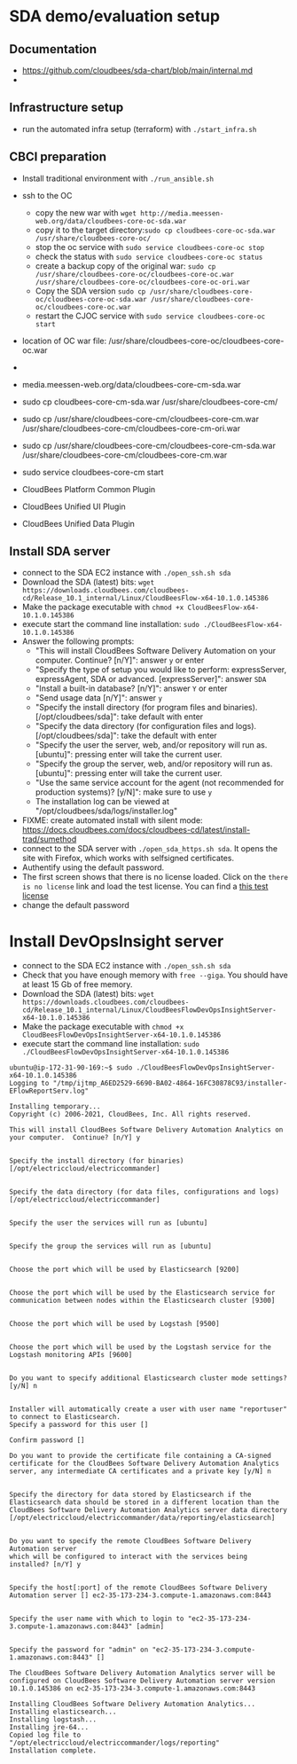 # SDA demo/evaluation setup

## Documentation
* https://github.com/cloudbees/sda-chart/blob/main/internal.md
* 

## Infrastructure setup
* run the automated infra setup (terraform) with `./start_infra.sh`


## CBCI preparation
* Install traditional environment with `./run_ansible.sh`
* ssh to the OC
   * copy the new war with `wget http://media.meessen-web.org/data/cloudbees-core-oc-sda.war`
   * copy it to the target directory:`sudo cp cloudbees-core-oc-sda.war /usr/share/cloudbees-core-oc/`
   * stop the oc service with `sudo service cloudbees-core-oc stop`
   * check the status with `sudo service cloudbees-core-oc status` 
   * create a backup copy of the original war: `sudo cp /usr/share/cloudbees-core-oc/cloudbees-core-oc.war /usr/share/cloudbees-core-oc/cloudbees-core-oc-ori.war`
   * Copy the SDA version `sudo cp /usr/share/cloudbees-core-oc/cloudbees-core-oc-sda.war /usr/share/cloudbees-core-oc/cloudbees-core-oc.war`
   * restart the CJOC service with `sudo service cloudbees-core-oc start`
* location of OC war file: /usr/share/cloudbees-core-oc/cloudbees-core-oc.war
* 
* media.meessen-web.org/data/cloudbees-core-cm-sda.war
* sudo cp cloudbees-core-cm-sda.war /usr/share/cloudbees-core-cm/
* sudo cp /usr/share/cloudbees-core-cm/cloudbees-core-cm.war /usr/share/cloudbees-core-cm/cloudbees-core-cm-ori.war
* sudo cp /usr/share/cloudbees-core-cm/cloudbees-core-cm-sda.war /usr/share/cloudbees-core-cm/cloudbees-core-cm.war
* sudo service cloudbees-core-cm start
* CloudBees Platform Common Plugin
* CloudBees Unified UI Plugin

* CloudBees Unified Data Plugin



## Install SDA server
* connect to the SDA EC2 instance with `./open_ssh.sh sda`
* Download the SDA (latest) bits: `wget https://downloads.cloudbees.com/cloudbees-cd/Release_10.1_internal/Linux/CloudBeesFlow-x64-10.1.0.145386`
* Make the package executable with `chmod +x CloudBeesFlow-x64-10.1.0.145386`
* execute start the command line installation: `sudo ./CloudBeesFlow-x64-10.1.0.145386`
* Answer the following prompts:
   * "This will install CloudBees Software Delivery Automation on your computer.  Continue? [n/Y]": answer `y` or enter
   * "Specify the type of setup you would like to perform: expressServer, expressAgent, SDA or advanced. [expressServer]": answer `SDA`
   * "Install a built-in database? [n/Y]": answer `Y` or enter
   * "Send usage data [n/Y]": answer `y`
   * "Specify the install directory (for program files and binaries). [/opt/cloudbees/sda]": take default with enter
   * "Specify the data directory (for configuration files and logs). [/opt/cloudbees/sda]": take the default with enter
   * "Specify the user the server, web, and/or repository will run as. [ubuntu]": pressing enter will take the current user.
   * "Specify the group the server, web, and/or repository will run as. [ubuntu]": pressing enter will take the current user.
   * "Use the same service account for the agent (not recommended for production systems)? [y/N]": make sure to use `y`
   * The installation log can be viewed at "/opt/cloudbees/sda/logs/installer.log"
* FIXME: create automated install with silent mode: https://docs.cloudbees.com/docs/cloudbees-cd/latest/install-trad/sumethod
* connect to the SDA server with `./open_sda_https.sh sda`. It opens the site with Firefox, which works with selfsigned certificates.
* Authentify using the default password.
* The first screen shows that there is no license loaded. Click on the `there is no license` link and load the test license. You can find a [this test license](https://github.com/electric-cloud/nimbus-licenses/blob/b572e28d79a6def8b4cdcdbb5d4d283ecc49fe4a/CloudBees_Inc-SDA-20201214-standard.xml)
* change the default password


# Install DevOpsInsight server

* connect to the SDA EC2 instance with `./open_ssh.sh sda`
* Check that you have enough memory with `free --giga`. You should have at least 15 Gb of free memory.
* Download the SDA (latest) bits: `wget https://downloads.cloudbees.com/cloudbees-cd/Release_10.1_internal/Linux/CloudBeesFlowDevOpsInsightServer-x64-10.1.0.145386`
* Make the package executable with `chmod +x CloudBeesFlowDevOpsInsightServer-x64-10.1.0.145386`
* execute start the command line installation: `sudo ./CloudBeesFlowDevOpsInsightServer-x64-10.1.0.145386`

````
ubuntu@ip-172-31-90-169:~$ sudo ./CloudBeesFlowDevOpsInsightServer-x64-10.1.0.145386
Logging to "/tmp/ijtmp_A6ED2529-6690-BA02-4864-16FC30878C93/installer-EFlowReportServ.log"

Installing temporary...
Copyright (c) 2006-2021, CloudBees, Inc. All rights reserved.

This will install CloudBees Software Delivery Automation Analytics on your computer.  Continue? [n/Y] y


Specify the install directory (for binaries) [/opt/electriccloud/electriccommander]


Specify the data directory (for data files, configurations and logs) [/opt/electriccloud/electriccommander]


Specify the user the services will run as [ubuntu]


Specify the group the services will run as [ubuntu]


Choose the port which will be used by Elasticsearch [9200]


Choose the port which will be used by the Elasticsearch service for communication between nodes within the Elasticsearch cluster [9300]


Choose the port which will be used by Logstash [9500]


Choose the port which will be used by the Logstash service for the Logstash monitoring APIs [9600]


Do you want to specify additional Elasticsearch cluster mode settings? [y/N] n


Installer will automatically create a user with user name "reportuser" to connect to Elasticsearch.
Specify a password for this user []

Confirm password []

Do you want to provide the certificate file containing a CA-signed certificate for the CloudBees Software Delivery Automation Analytics server, any intermediate CA certificates and a private key [y/N] n


Specify the directory for data stored by Elasticsearch if the Elasticsearch data should be stored in a different location than the CloudBees Software Delivery Automation Analytics server data directory
[/opt/electriccloud/electriccommander/data/reporting/elasticsearch]


Do you want to specify the remote CloudBees Software Delivery Automation server
which will be configured to interact with the services being installed? [n/Y] y


Specify the host[:port] of the remote CloudBees Software Delivery Automation server [] ec2-35-173-234-3.compute-1.amazonaws.com:8443


Specify the user name with which to login to "ec2-35-173-234-3.compute-1.amazonaws.com:8443" [admin]


Specify the password for "admin" on "ec2-35-173-234-3.compute-1.amazonaws.com:8443" []

The CloudBees Software Delivery Automation Analytics server will be configured on CloudBees Software Delivery Automation server version 10.1.0.145386 on ec2-35-173-234-3.compute-1.amazonaws.com:8443

Installing CloudBees Software Delivery Automation Analytics...
Installing elasticsearch...
Installing logstash...
Installing jre-64...
Copied log file to "/opt/electriccloud/electriccommander/logs/reporting"
Installation complete.
````
